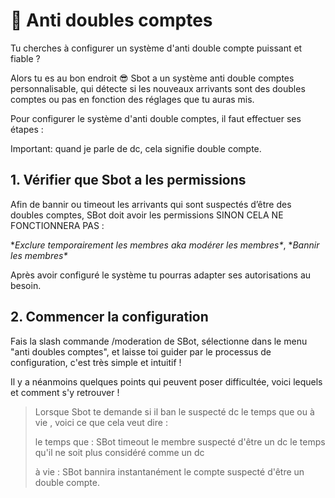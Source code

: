 # 👾 Anti doubles comptes

Tu cherches à configurer un système d'anti double compte puissant et fiable ?

Alors tu es au bon endroit 😎 Sbot a un système anti double comptes personnalisable, qui détecte si les nouveaux arrivants sont des doubles comptes ou pas en fonction des réglages que tu auras mis.

Pour configurer le système d'anti double comptes, il faut effectuer ses étapes :&#x20;

Important: quand je parle de dc, cela signifie double compte.

## 1. Vérifier que Sbot a les permissions

Afin de bannir ou timeout les arrivants qui sont suspectés d’être des doubles comptes, SBot doit avoir les permissions SINON CELA NE FONCTIONNERA PAS :&#x20;

\**Exclure temporairement les membres aka modérer les membres\**, \**Bannir les membres\**

Après avoir configuré le système tu pourras adapter ses autorisations au besoin.

## 2. Commencer la configuration

Fais la slash commande /moderation de SBot, sélectionne dans le menu "anti doubles comptes", et laisse toi guider par le processus de configuration, c'est très simple et intuitif !

Il y a néanmoins quelques points qui peuvent poser difficultée, voici lequels et comment s'y retrouver ! &#x20;

> Lorsque Sbot te demande si il ban le suspecté dc le temps que ou à vie , voici ce que cela veut dire :&#x20;
>
> le temps que : SBot timeout le membre suspecté d'être un dc le temps qu'il ne soit plus considéré comme un dc
>
> à vie : SBot bannira instantanément le compte suspecté d'être un double compte.

